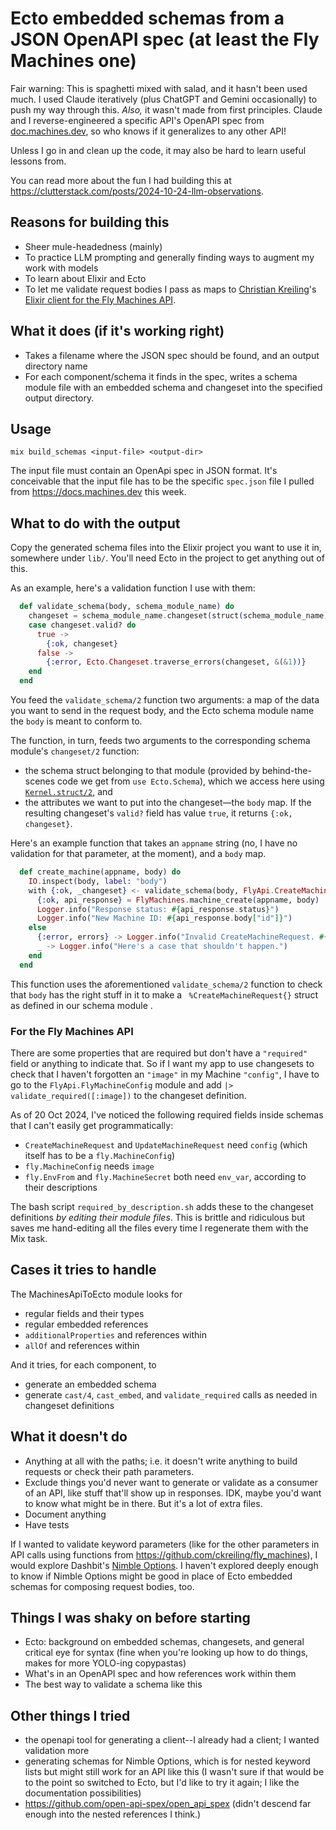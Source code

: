 # Ecto embedded schemas from a JSON OpenAPI spec (at least the Fly Machines one)

Fair warning: This is spaghetti mixed with salad, and it hasn't been used much. I used Claude iteratively (plus ChatGPT and Gemini occasionally) to push my way through this. _Also,_ it wasn't made from first principles. Claude and I reverse-engineered a specific API's OpenAPI spec from [doc.machines.dev](https://docs.machines.dev), so who knows if it generalizes to any other API!

Unless I go in and clean up the code, it may also be hard to learn useful lessons from. 

You can read more about the fun I had building this at https://clutterstack.com/posts/2024-10-24-llm-observations.

## Reasons for building this

* Sheer mule-headedness (mainly)
* To practice LLM prompting and generally finding ways to augment my work with models
* To learn about Elixir and Ecto
* To let me validate request bodies I pass as maps to [Christian Kreiling](https://github.com/ckreiling)'s [Elixir client for the Fly Machines API](https://github.com/ckreiling/fly_machines).

## What it does (if it's working right)

* Takes a filename where the JSON spec should be found, and an output directory name
* For each component/schema it finds in the spec, writes a schema module file with an embedded schema and changeset into the specified output directory. 

## Usage

```
mix build_schemas <input-file> <output-dir>
```

The input file must contain an OpenApi spec in JSON format. It's conceivable that the input file has to be the specific `spec.json` file I pulled from https://docs.machines.dev this week.


## What to do with the output

Copy the generated schema files into the Elixir project you want to use it in, somewhere under `lib/`. You'll need Ecto in the project to get anything out of this.

As an example, here's a validation function I use with them:

```elixir
  def validate_schema(body, schema_module_name) do
    changeset = schema_module_name.changeset(struct(schema_module_name), body)
    case changeset.valid? do
      true ->
        {:ok, changeset}
      false ->
        {:error, Ecto.Changeset.traverse_errors(changeset, &(&1))}
    end
  end
```

You feed the `validate_schema/2` function two arguments: a map of the data you want to send in the request body, and the Ecto schema module name the `body` is meant to conform to. 

The function, in turn, feeds two arguments to the corresponding schema module's `changeset/2` function: 
* the schema struct belonging to that module (provided by behind-the-scenes code we get from `use Ecto.Schema`), which we access here using [`Kernel.struct/2`](https://hexdocs.pm/elixir/Kernel.html#struct/2), and 
* the attributes we want to put into the changeset&mdash;the `body` map. If the resulting changeset's `valid?` field has value `true`, it returns `{:ok, changeset}`. 

Here's an example function that takes an `appname` string (no, I have no validation for that parameter, at the moment), and a `body` map.

```elixir
  def create_machine(appname, body) do
    IO.inspect(body, label: "body")
    with {:ok, _changeset} <- validate_schema(body, FlyApi.CreateMachineRequest) do
      {:ok, api_response} = FlyMachines.machine_create(appname, body)
      Logger.info("Response status: #{api_response.status}")
      Logger.info("New Machine ID: #{api_response.body["id"]}")
    else
      {:error, errors} -> Logger.info("Invalid CreateMachineRequest. #{inspect errors}")
      _ -> Logger.info("Here's a case that shouldn't happen.")
    end
  end
```

This function uses the aforementioned `validate_schema/2` function to check that `body` has the right stuff in it to make a `
%CreateMachineRequest{}` struct as defined in our schema module . 

### For the Fly Machines API

There are some properties that are required but don't have a `"required"` field or anything to indicate that. So if I want my app to use changesets to check that I haven't forgotten an `"image"` in my Machine `"config"`, I have to go to the `FlyApi.FlyMachineConfig` module and add `|> validate_required([:image])` to the changeset definition.

As of 20 Oct 2024, I've noticed the following required fields inside schemas that I can't easily get programmatically:

* `CreateMachineRequest` and `UpdateMachineRequest` need `config` (which itself has to be a `fly.MachineConfig`)
* `fly.MachineConfig` needs `image`
* `fly.EnvFrom` and `fly.MachineSecret` both need `env_var`, according to their descriptions

The bash script `required_by_description.sh` adds these to the changeset definitions _by editing their module files_. This is brittle and ridiculous but saves me hand-editing all the files every time I regenerate them with the Mix task.


## Cases it tries to handle

The MachinesApiToEcto module looks for

* regular fields and their types
* regular embedded references
* `additionalProperties` and references within
* `allOf` and references within

And it tries, for each component, to
* generate an embedded schema  
* generate `cast/4`, `cast_embed`, and `validate_required` calls as needed in changeset definitions

## What it doesn't do

* Anything at all with the paths; i.e. it doesn't write anything to build requests or check their path parameters.
* Exclude things you'd never want to generate or validate as a consumer of an API, like stuff that'll show up in responses. IDK, maybe you'd want to know what might be in there. But it's a lot of extra files.
* Document anything
* Have tests

If I wanted to validate keyword parameters (like for the other parameters in API calls using functions from https://github.com/ckreiling/fly_machines), I would explore Dashbit's [Nimble Options](https://hexdocs.pm/nimble_options/NimbleOptions.html). I haven't explored deeply enough to know if Nimble Options might be good in place of Ecto embedded schemas for composing request bodies, too.

## Things I was shaky on before starting

* Ecto: background on embedded schemas, changesets, and general critical eye for syntax (fine when you're looking up how to do things, makes for more YOLO-ing copypastas)
* What's in an OpenAPI spec and how references work within them
* The best way to validate a schema like this

## Other things I tried

* the openapi tool for generating a client--I already had a client; I wanted validation more
* generating schemas for Nimble Options, which is for nested keyword lists but might still work for an API like this (I wasn't sure if that would be to the point so switched to Ecto, but I'd like to try it again; I like the documentation possibilities)
* https://github.com/open-api-spex/open_api_spex (didn't descend far enough into the nested references I think.)
